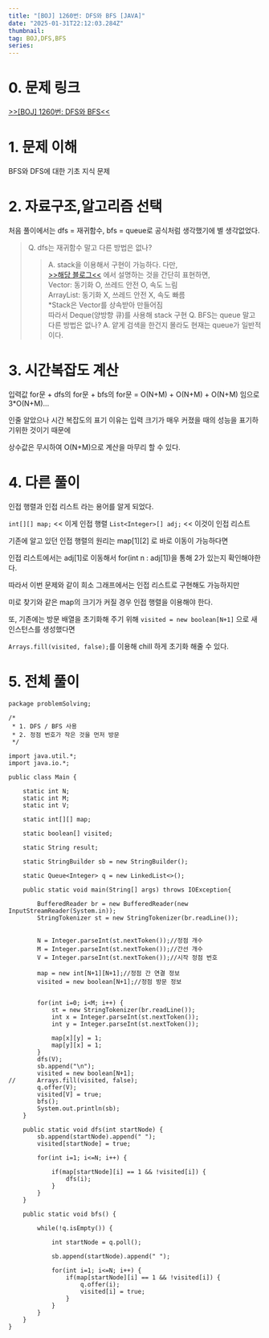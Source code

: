 ```yaml
---
title: "[BOJ] 1260번: DFS와 BFS [JAVA]"
date: "2025-01-31T22:12:03.284Z"
thumbnail:
tag: BOJ,DFS,BFS
series:
---
```


# 0. 문제 링크

[>>[BOJ] 1260번: DFS와 BFS<<](https://www.acmicpc.net/problem/1260)


# 1. 문제 이해

BFS와 DFS에 대한 기초 지식 문제


# 2. 자료구조,알고리즘 선택

처음 풀이에서는 dfs = 재귀함수, bfs = queue로 공식처럼 생각했기에 별 생각없었다.

> Q. dfs는 재귀함수 말고 다른 방법은 없나?
>> A. stack을 이용해서 구현이 가능하다. 다만,  
>> [>>해당 블로그<<](https://vanslog.io/posts/language/java/why-use-deque-instead-of-stack/) 에서 설명하는 것을 간단히 표현하면,   
>> Vector: 동기화 O, 쓰레드 안전 O, 속도 느림   
>> ArrayList: 동기화 X, 쓰레드 안전 X, 속도 빠름    
>> *Stack은 Vector를 상속받아 만들어짐  
>> 따라서 Deque(양방향 큐)를 사용해 stack 구현
> Q. BFS는 queue 말고 다른 방법은 없나?
>> A. 얕게 검색을 한건지 몰라도 현재는 queue가 일반적이다.

# 3. 시간복잡도 계산

입력값 for문 + dfs의 for문 + bfs의 for문 = O(N+M) + O(N+M) + O(N+M) 임으로 3*O(N+M)...

인줄 알았으나 시간 복잡도의 표기 이유는 입력 크기가 매우 커졌을 때의 성능을 표기하기위한 것이기 때문에 

상수값은 무시하여 O(N+M)으로 계산을 마무리 할 수 있다.

# 4. 다른 풀이

인접 행렬과 인접 리스트 라는 용어를 알게 되었다.

`int[][] map;` << 이게 인접 행렬 `List<Integer>[] adj;` << 이것이 인접 리스트

기존에 알고 있던 인접 행렬의 원리는 map[1][2] 로 바로 이동이 가능하다면

인접 리스트에서는 adj[1]로 이동해서 for(int n : adj[1])을 통해 2가 있는지 확인해야한다.

따라서 이번 문제와 같이 희소 그래프에서는 인접 리스트로 구현해도 가능하지만

미로 찾기와 같은 map의 크기가 커질 경우 인접 행렬을 이용해야 한다.

또, 기존에는 방문 배열을 초기화해 주기 위해 `visited = new boolean[N+1]` 으로 새 인스턴스를 생성했다면

`Arrays.fill(visited, false);`를 이용해 chill 하게 초기화 해줄 수 있다.

# 5. 전체 풀이
```
package problemSolving;

/*
 * 1. DFS / BFS 사용
 * 2. 정점 번호가 작은 것을 먼저 방문
 */

import java.util.*;
import java.io.*;

public class Main {
	
	static int N;
	static int M;
	static int V;
	
	static int[][] map;
	
	static boolean[] visited;
	
	static String result;
	
	static StringBuilder sb = new StringBuilder();
	
	static Queue<Integer> q = new LinkedList<>();
	
	public static void main(String[] args) throws IOException{
		
		BufferedReader br = new BufferedReader(new InputStreamReader(System.in));
		StringTokenizer st = new StringTokenizer(br.readLine());
		
		
		N = Integer.parseInt(st.nextToken());//정점 개수
		M = Integer.parseInt(st.nextToken());//간선 개수
		V = Integer.parseInt(st.nextToken());//시작 정점 번호
		
		map = new int[N+1][N+1];//정점 간 연결 정보
		visited = new boolean[N+1];//정점 방문 정보
		
		
		for(int i=0; i<M; i++) {
			st = new StringTokenizer(br.readLine());
			int x = Integer.parseInt(st.nextToken());
			int y = Integer.parseInt(st.nextToken());
			
			map[x][y] = 1;
			map[y][x] = 1;
		}
		dfs(V);
		sb.append("\n");
		visited = new boolean[N+1];
//		Arrays.fill(visited, false);
		q.offer(V);
		visited[V] = true;
		bfs();
		System.out.println(sb);
	}
	
	public static void dfs(int startNode) {
		sb.append(startNode).append(" ");
		visited[startNode] = true;
		
		for(int i=1; i<=N; i++) {
			
			if(map[startNode][i] == 1 && !visited[i]) {
				dfs(i);
			}
		}
	}
	
	public static void bfs() {
		
		while(!q.isEmpty()) {
			
			int startNode = q.poll();
			
			sb.append(startNode).append(" ");
			
			for(int i=1; i<=N; i++) {
				if(map[startNode][i] == 1 && !visited[i]) {
					q.offer(i);
					visited[i] = true;
				}
			}
        }
	}
}
```